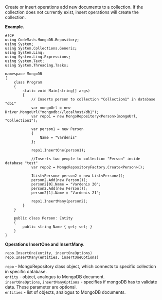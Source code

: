 Create or insert operations add new documents to a collection. If the collection does not currently exist, insert operations will create the collection.  

**Example.**
```
#!C#
using CodeMash.MongoDB.Repository;
using System;
using System.Collections.Generic;
using System.Linq;
using System.Linq.Expressions;
using System.Text;
using System.Threading.Tasks;

namespace MongoDB
{
    class Program
    {
        static void Main(string[] args)
        {
            // Inserts person to collection "Collection1" in database "db1"
            var mongoUrl = new Driver.MongoUrl("mongodb://localhost/db1");
            var repo1 = new MongoRepository<Person>(mongoUrl, "Collection1");

            var person1 = new Person
            {
                Name = "Vardenis"
            };

            repo1.InsertOne(person1);

            //Inserts two people to collection "Person" inside database "test"
            var repo2 = MongoRepositoryFactory.Create<Person>();

            IList<Person> person2 = new List<Person>();
            person2.Add(new Person());
            person2[0].Name = "Vardenis 20";
            person2.Add(new Person());
            person2[1].Name = "Vardenis 21";
            
            repo1.InsertMany(person2);
        }
    }

    public class Person: Entity
    {
        public string Name { get; set; }
    }
}

```
**Operations InsertOne and InsertMany.**
```
repo.InsertOne(entity, insertOneOptions)
repo.InsertMany(entities, insertOneOptions)
```
`repo` - MongoRepository class object, which connects to specific collection in specific database.  
`entity` - object, analogus to MongoDB document.  
`insertOneOptions`, `insertManyOptions` - specifies if mongoDB has to validate data. These parameter are optional.  
`entities` - list of objects, analogus to MongoDB documents.
